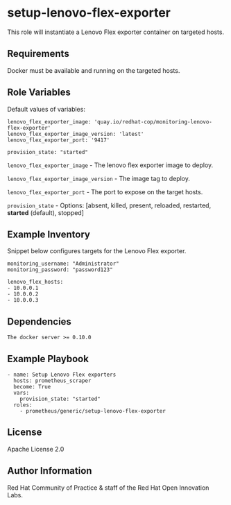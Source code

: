 # setup-lenovo-flex-exporter

This role will instantiate a Lenovo Flex exporter container on targeted hosts.

## Requirements

Docker must be available and running on the targeted hosts.

## Role Variables

Default values of variables:

```
lenovo_flex_exporter_image: 'quay.io/redhat-cop/monitoring-lenovo-flex-exporter'
lenovo_flex_exporter_image_version: 'latest'
lenovo_flex_exporter_port: '9417'

provision_state: "started"
```

`lenovo_flex_exporter_image` - The lenovo flex exporter image to deploy.

`lenovo_flex_exporter_image_version` - The image tag to deploy.

`lenovo_flex_exporter_port` - The port to expose on the target hosts.

`provision_state` - Options: [absent, killed, present, reloaded, restarted, **started** (default), stopped]

## Example Inventory

Snippet below configures targets for the Lenovo Flex exporter.

```
monitoring_username: "Administrator"
monitoring_password: "password123"

lenovo_flex_hosts:
- 10.0.0.1
- 10.0.0.2
- 10.0.0.3
```

## Dependencies

```
The docker server >= 0.10.0
```

## Example Playbook

```
- name: Setup Lenovo Flex exporters
  hosts: prometheus_scraper
  become: True
  vars:
    provision_state: "started"
  roles:
    - prometheus/generic/setup-lenovo-flex-exporter
```

## License

Apache License 2.0

## Author Information

Red Hat Community of Practice & staff of the Red Hat Open Innovation Labs.
